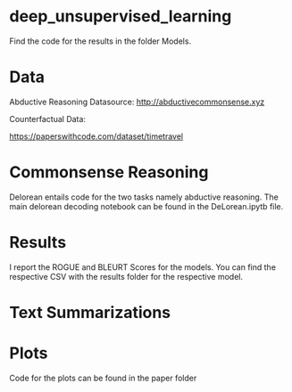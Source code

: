 # deep_unsupervised_learning

Find the code for the results in the folder Models.


# Data

Abductive Reasoning Datasource:
http://abductivecommonsense.xyz

Counterfactual Data: 

https://paperswithcode.com/dataset/timetravel

# Commonsense Reasoning 

Delorean entails code for the two tasks namely abductive reasoning. 
The main delorean decoding notebook can be found in the DeLorean.ipytb file. 

# Results 

I report the ROGUE and BLEURT Scores for the models. 
You can find the respective CSV with the results folder for the respective model.

# Text Summarizations

# Plots 

Code for the plots can be found in the  paper folder
